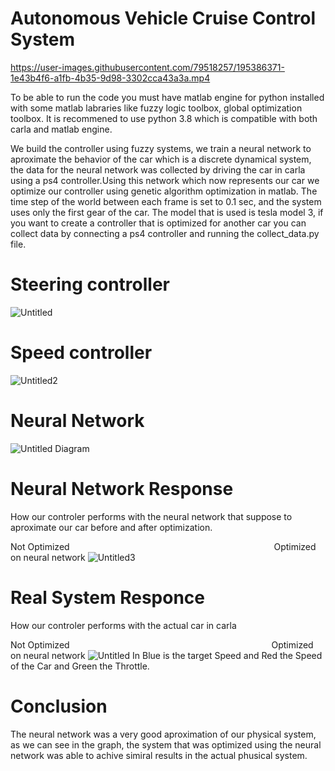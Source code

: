 # Autonomous Vehicle Cruise Control System 
https://user-images.githubusercontent.com/79518257/195386371-1e43b4f6-a1fb-4b35-9d98-3302cca43a3a.mp4

To be able to run the code you must have matlab engine for python installed with some matlab labraries like fuzzy logic toolbox, global optimization toolbox. It is recommened to use python 3.8 which is compatible with both carla and matlab engine.

We build the controller using fuzzy systems, we train a neural network to aproximate the behavior of the car which is a discrete dynamical system, the data for the neural network was collected by driving the car in carla using a ps4 controller.Using this network which now represents our car we optimize our controller using genetic algorithm optimization in matlab. The time step of the world between each frame is set to 0.1 sec, and the system uses only the first gear of the car. The model that is used is tesla model 3, if you want to create a controller that is optimized for another car you can collect data by connecting a ps4 controller and running the collect_data.py file.

# Steering controller 
![Untitled](https://user-images.githubusercontent.com/79518257/195391776-f883b568-5f24-487b-96ee-56d10bbecbfb.png)

# Speed controller 
![Untitled2](https://user-images.githubusercontent.com/79518257/195391789-6e1fb61a-c163-47e8-8666-3c4b2a164247.png)

# Neural Network 

![Untitled Diagram](https://user-images.githubusercontent.com/79518257/195580752-23a492f8-cefe-4e49-9899-502a4169b6d1.png)

# Neural Network Response
How our controler performs with the neural network that suppose to aproximate our car before and after optimization.

Not Optimized &emsp; &emsp; &emsp; &emsp; &emsp; &emsp; &emsp; &emsp; &emsp; &emsp; &emsp; &emsp; &emsp; &emsp; &emsp; &emsp; &emsp; &emsp; Optimized on neural network
![Untitled3](https://user-images.githubusercontent.com/79518257/195392981-e68b6c92-35a7-46db-8c1f-c70b436140ed.png)

# Real System Responce 
How our controler performs with the actual car in carla 

Not Optimized &emsp; &emsp; &emsp; &emsp; &emsp; &emsp; &emsp; &emsp; &emsp; &emsp; &emsp; &emsp; &emsp; &emsp; &emsp; &emsp; &emsp; &emsp;Optimized on neural network
![Untitled](https://user-images.githubusercontent.com/79518257/195410670-8abf6094-1c6b-4a73-a849-e95b55abee65.png)
In Blue is the target Speed and Red the Speed of the Car and Green the Throttle.

# Conclusion 
The neural network was a very good aproximation of our physical system, as we can see in the graph, the system that was optimized using the neural network was able to achive simiral results in the actual phusical system.

